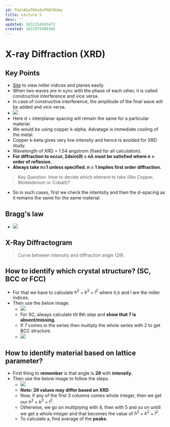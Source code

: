 ```yaml
---
id: FUatAGaTOUs6oPRQYOUmq
title: Lecture 5
desc: ''
updated: 1631154503471
created: 1631075486165
---
```


# X-ray Diffraction (XRD)

## Key Points
* [Site](http://calistry.org/calculate/latticePlanesMillerIndices) to view miller indices and planes easily.
* When two waves are in sync with the phase of each other, it is called constructive interference and vice versa.
* In case of constructive interference, the amplitude of the final wave will be added and vice versa.
* ![](/assets/images/2021-09-08-14-54-08.png)
* Here d = interplanar spacing will remain the same for a particular material.
* We would be using copper k-alpha. Advatage is immediate cooling of the metal.
* Copper k-beta gives very low intensity and hence is avoided for XRD study.
* Wavelength of XRD = 1.54 angstrom (fixed for all calculation).
* **For diffraction to occur, 2dsin($\theta$) = n$\lambda$ must be satisfied where n = order of reflexion.**
* **Always take n=1 unless specified. n = 1 implies first order diffraction.**

> Key Question: How to decide which element to take (like Copper, Molebdenum or Cobalt)?
* So in such cases, first we check the intentsity and then the d-spacing as it remains the same for the same material.

## Bragg's law
* ![](/assets/images/2021-09-08-14-47-40.png)

## X-Ray Diffractogram
> Curve between intensity and diffraction angle (2$\theta$).

## How to identify which crystal structure? (SC, BCC or FCC)
* For that we have to calculate $h^2$ + $k^2$ + $l^2$ where h,k and l are the miller indices.
* Then use the below image.
    * ![](/assets/images/2021-09-08-16-03-14.png)
    * For SC, always calculate till 8th step and **show that 7 is absent/missing.**
    * If 7 comes in the series then multiply the whole series with 2 to get BCC structure.
    * ![](/assets/images/2021-09-08-16-50-04.png)

## How to identify material based on lattice parameter?
* First thing to **remember** is that angle is **2$\theta$** with **intensity.**
* Then use the below image to follow the steps.
    * ![](/assets/images/2021-09-09-07-53-22.png)
    * **Note: 2$\theta$ values may differ based on XRD**
    * Now, if any of the first 3 columns comes whole integer, then we get our $h^2$ + $k^2$ + $l^2$.
    * Otherwise, we go on multiplying with 4, then with 5 and so on untill we get a whole integer and that becomes the value of $h^2$ + $k^2$ + $l^2$.
    * To calculate a, find average of the **peaks**.